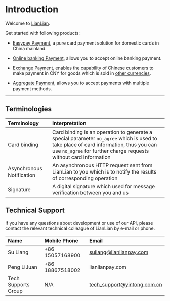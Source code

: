 # Introduction

Welcome to [LianLian](https://lianlianpay.gitbook.io/docs/).

Get started with following products:

* [Easypay Payment](docs/easypay.md), a pure card payment solution for domestic cards in China mainland.

* [Online banking Payment](docs/online-banking-overview.md), allows you to accept online banking payment.

* [Exchange Payment](docs/exchange-payment-overview.md), enables the capability of Chinese customers to make payment in CNY for goods which is sold in [other currencies](docs/supported-currencies.md).

* [Aggregate Payment](docs/aggregate-overview.md), allows you to accept payments with multiple payment methods.


***

## Terminologies

|Terminology|Interpretation |
|:---|:---|
|Card binding|Card binding is an operation to generate a special parameter ```no_agree``` which is used to take place of card information, thus you can use ```no_agree``` for further charge requests without card information  |
|Asynchronous Notification| An asynchronous HTTP request sent from LianLian to you which is to notify the results of corresponding operation|
|Signature| A digital signature which used for message verification between you and us |

## Technical Support

If you have any questions about development or use of our API, please contact the relevant technical colleague of LianLian by e-mail or phone.

|Name|Mobile Phone|Email|
|:---|:---|:---|
|Su Liang|+86 15057168900|suliang@lianlianpay.com|
|Peng LiJuan|+86 18867518002|lianlianpay.com|
|Tech Supports Group| N/A| tech_support@yintong.com.cn|